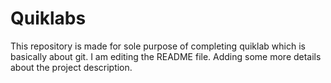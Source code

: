
# Quiklabs
This repository is made for sole purpose of completing quiklab which is basically about git.
I am editing the README file. Adding some more details about the project description.
